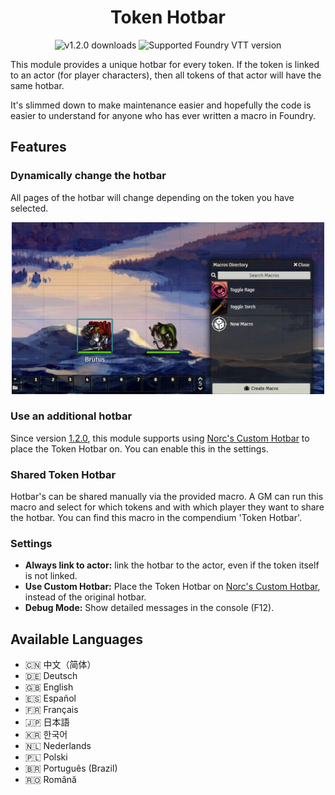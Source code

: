 <h1 align="center">Token Hotbar</h1>
<p align="center">
<img src="https://img.shields.io/github/downloads-pre/janssen-io/foundry-tokenhotbar-js/v1.2.0/token-hotbar.zip?label=v1.2.0" alt="v1.2.0 downloads" />
<img src="https://img.shields.io/endpoint?url=https://foundryshields.com/version?url=https://github.com/janssen-io/foundry-tokenhotbar-js/releases/download/v1.2.0/module.json" alt="Supported Foundry VTT version"/>
</p>

This module provides a unique hotbar for every token. If the token is linked to an actor (for player characters), then all tokens of that actor will have the same hotbar.

It's slimmed down to make maintenance easier and hopefully the code is easier to understand for
anyone who has ever written a macro in Foundry.

## Features

### Dynamically change the hotbar
All pages of the hotbar will change depending on the token you have selected.

<p align="center">
<img src="./img/thb-basics.gif" width="500px">
</p>

### Use an additional hotbar
Since version [1.2.0](https://github.com/janssen-io/foundry-tokenhotbar-js/releases/v1.2.0), this module supports using [Norc's Custom Hotbar](https://github.com/Norc/foundry-custom-hotbar) to place the Token Hotbar on. You can enable this in the settings.

### Shared Token Hotbar
Hotbar's can be shared manually via the provided macro. A GM can run this macro and select for which
tokens and with which player they want to share the hotbar. You can find this macro in the compendium 'Token Hotbar'.

### Settings
* **Always link to actor:** link the hotbar to the actor, even if the token itself is not linked.
* **Use Custom Hotbar:** Place the Token Hotbar on [Norc's Custom Hotbar](https://github.com/Norc/foundry-custom-hotbar), instead of the original hotbar.
* **Debug Mode:** Show detailed messages in the console (F12).

## Available Languages
* 🇨🇳 中文（简体）
* 🇩🇪 Deutsch
* 🇬🇧 English
* 🇪🇸 Español
* 🇫🇷 Français
* 🇯🇵 日本語
* 🇰🇷 한국어
* 🇳🇱 Nederlands
* 🇵🇱 Polski
* 🇧🇷 Português (Brazil)
* 🇷🇴 Română

